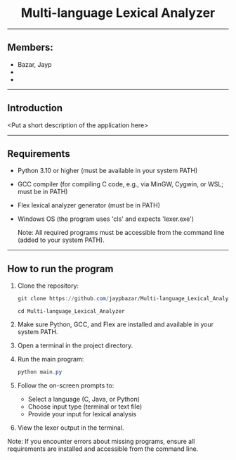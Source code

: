 # <center>Multi-language Lexical Analyzer
---
## Members:
- Bazar, Jayp 
-
-
---
## Introduction
&lt;Put a short description of the application here&gt;

---
## Requirements
- Python 3.10 or higher (must be available in your system PATH)
- GCC compiler (for compiling C code, e.g., via MinGW, Cygwin, or WSL; must be in PATH)
- Flex lexical analyzer generator (must be in PATH)
- Windows OS (the program uses 'cls' and expects 'lexer.exe')

    Note: All required programs must be accessible from the command line (added to your system PATH).
---
## How to run the program
1. Clone the repository:
   ```powershell
   git clone https://github.com/jaypbazar/Multi-language_Lexical_Analyzer.git
   ```
   
   ```
   cd Multi-language_Lexical_Analyzer
   ```
2. Make sure Python, GCC, and Flex are installed and available in your system PATH.
3. Open a terminal in the project directory.
4. Run the main program:
   ```powershell
   python main.py
   ```
5. Follow the on-screen prompts to:
   - Select a language (C, Java, or Python)
   - Choose input type (terminal or text file)
   - Provide your input for lexical analysis
6. View the lexer output in the terminal.

Note: If you encounter errors about missing programs, ensure all requirements are installed and accessible from the command line.